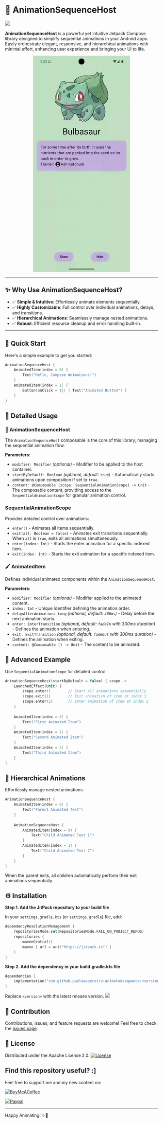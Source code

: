 # 🎉 AnimationSequenceHost

[![](https://jitpack.io/v/pauloaapereira/AnimatedSequence.svg)](https://jitpack.io/#pauloaapereira/AnimatedSequence)

**AnimationSequenceHost** is a powerful yet intuitive Jetpack Compose library designed to simplify sequential animations in your Android apps. Easily orchestrate elegant, responsive, and hierarchical animations with minimal effort, enhancing user experience and bringing your UI to life.

<p align="center">
  <img src="./media/example.gif" alt="animated" />
</p>

---

## ✨ Why Use AnimationSequenceHost?

- ✅ **Simple & Intuitive**: Effortlessly animate elements sequentially.
- ✅ **Highly Customizable**: Full control over individual animations, delays, and transitions.
- ✅ **Hierarchical Animations**: Seamlessly manage nested animations.
- ✅ **Robust**: Efficient resource cleanup and error handling built-in.

---

## 🚀 Quick Start

Here's a simple example to get you started:

```kotlin
AnimationSequenceHost {
    AnimatedItem(index = 0) {
        Text("Hello, Compose Animations!")
    }
    AnimatedItem(index = 1) {
        Button(onClick = {}) { Text("Animated Button") }
    }
}
```

## 📖 Detailed Usage

### 📌 AnimationSequenceHost

The `AnimationSequenceHost` composable is the core of this library, managing the sequential animation flow.

**Parameters:**

- `modifier: Modifier` *(optional)* - Modifier to be applied to the host container.
- `startByDefault: Boolean` *(optional, default: `true`)* - Automatically starts animations upon composition if set to `true`.
- `content: @Composable (scope: SequentialAnimationScope) -> Unit` - The composable content, providing access to the `SequentialAnimationScope` for granular animation control.

### SequentialAnimationScope

Provides detailed control over animations:

- `enter()` - Animates all items sequentially.
- `exit(all: Boolean = false)` - Animates exit transitions sequentially. When `all` is `true`, exits all animations simultaneously.
- `enter(index: Int)` - Starts the enter animation for a specific indexed item.
- `exit(index: Int)` - Starts the exit animation for a specific indexed item.

### 🖌️ AnimatedItem

Defines individual animated components within the `AnimationSequenceHost`.

**Parameters:**

- `modifier: Modifier` *(optional)* - Modifier applied to the animated content.
- `index: Int` - Unique identifier defining the animation order.
- `delayAfterAnimation: Long` *(optional, default: `400ms`)* - Delay before the next animation starts.
- `enter: EnterTransition` *(optional, default: `fadeIn` with 300ms duration)* - Defines the animation when entering.
- `exit: ExitTransition` *(optional, default: `fadeOut` with 300ms duration)* - Defines the animation when exiting.
- `content: @Composable () -> Unit` - The content to be animated.

## 🎯 Advanced Example

Use `SequentialAnimationScope` for detailed control:

```kotlin
AnimationSequenceHost(startByDefault = false) { scope ->
    LaunchedEffect(Unit) {
        scope.enter()        // Start all animations sequentially
        scope.exit(1)        // Exit animation of item at index 1
        scope.enter(2)       // Enter animation of item at index 2
    }

    AnimatedItem(index = 0) {
        Text("First Animated Item")
    }
    AnimatedItem(index = 1) {
        Text("Second Animated Item")
    }
    AnimatedItem(index = 2) {
        Text("Third Animated Item")
    }
}
```

## 🌳 Hierarchical Animations

Effortlessly manage nested animations:

```kotlin
AnimationSequenceHost {
    AnimatedItem(index = 0) {
        Text("Parent Animated Text")
    }

    AnimationSequenceHost {
        AnimatedItem(index = 0) {
            Text("Child Animated Text 1")
        }
        AnimatedItem(index = 1) {
            Text("Child Animated Text 2")
        }
    }
}
```

When the parent exits, all children automatically perform their exit animations sequentially.

## ⚙️ Installation

**Step 1. Add the JitPack repository to your build file**

In your `settings.gradle.kts` (or `settings.gradle`) file, add:

```kotlin
dependencyResolutionManagement {
    repositoriesMode.set(RepositoriesMode.FAIL_ON_PROJECT_REPOS)
    repositories {
        mavenCentral()
        maven { url = uri("https://jitpack.io") }
    }
}
```

**Step 2. Add the dependency in your build.gradle.kts file**
```kotlin
dependencies {
    implementation("com.github.pauloaapereira:animatedsequence:<version>")
}
```
Replace `<version>` with the latest release version. [![](https://jitpack.io/v/pauloaapereira/AnimatedSequence.svg)](https://jitpack.io/#pauloaapereira/AnimatedSequence)

## 📌 Contribution

Contributions, issues, and feature requests are welcome! Feel free to check the [issues page](#).

## 📄 License

Distributed under the Apache License 2.0.
<a href="https://opensource.org/licenses/Apache-2.0"><img alt="License" src="https://img.shields.io/badge/License-Apache%202.0-blue.svg"/></a>

## Find this repository useful? :]

Feel free to support me and my new content on: 

<a href="https://www.buymeacoffee.com/ppereira"><img alt="BuyMeACoffee" src="https://badges.aleen42.com/src/buymeacoffee.svg"/></a> 

<a href="https://www.paypal.com/donate?hosted_button_id=68Q9V7ZGGAW2W"><img alt="Paypal" src="https://badges.aleen42.com/src/paypal.svg"/></a> 

---

Happy Animating! ✨🚀
